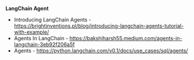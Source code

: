 **LangChain Agent**

- Introducing LangChain Agents - https://brightinventions.pl/blog/introducing-langchain-agents-tutorial-with-example/
- Agents In LangChain - https://bakshiharsh55.medium.com/agents-in-langchain-3eb92f206a5f
- Agents - https://python.langchain.com/v0.1/docs/use_cases/sql/agents/
